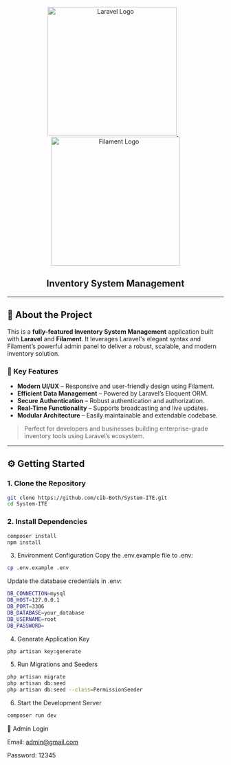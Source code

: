 <p align="center">
  <a href="https://laravel.com" target="_blank">
    <img src="https://logowik.com/content/uploads/images/laravel8530.jpg" width="300" alt="Laravel Logo">
  </a>
  &nbsp;&nbsp;&nbsp;
  <a href="https://filamentphp.com" target="_blank">
    <img src="https://logowik.com/content/uploads/images/filament-laravel4896.logowik.com.webp" width="300" alt="Filament Logo">
  </a>
</p>

<h2 align="center">Inventory System Management</h2>

---

## 🚀 About the Project

This is a **fully-featured Inventory System Management** application built with **Laravel** and **Filament**. It leverages Laravel's elegant syntax and Filament’s powerful admin panel to deliver a robust, scalable, and modern inventory solution.

### 🔧 Key Features

- **Modern UI/UX** – Responsive and user-friendly design using Filament.
- **Efficient Data Management** – Powered by Laravel’s Eloquent ORM.
- **Secure Authentication** – Robust authentication and authorization.
- **Real-Time Functionality** – Supports broadcasting and live updates.
- **Modular Architecture** – Easily maintainable and extendable codebase.

> Perfect for developers and businesses building enterprise-grade inventory tools using Laravel’s ecosystem.

---

## ⚙️ Getting Started

### 1. Clone the Repository
```bash
git clone https://github.com/cib-Both/System-ITE.git
cd System-ITE
```
### 2. Install Dependencies
```bash
composer install
npm install
```
3. Environment Configuration
Copy the .env.example file to .env:

```bash
cp .env.example .env
```
Update the database credentials in .env:
```bash
DB_CONNECTION=mysql
DB_HOST=127.0.0.1
DB_PORT=3306
DB_DATABASE=your_database
DB_USERNAME=root
DB_PASSWORD=
```
4. Generate Application Key
```bash
php artisan key:generate
```
5. Run Migrations and Seeders
```bash
php artisan migrate
php artisan db:seed
php artisan db:seed --class=PermissionSeeder
```
6. Start the Development Server
```bash
composer run dev
```
🔐 Admin Login

Email: admin@gmail.com

Password: 12345

